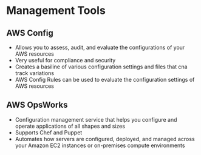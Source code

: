 # Management Tools

## AWS Config

 - Allows you to assess, audit, and evaluate the configurations of your AWS resources
 - Very useful for compliance and security
 - Creates a basiline of various configuration settings and files that cna track variations
 - AWS Config Rules can be used to evaluate the configuration settings of AWS resources

## AWS OpsWorks

 - Configuration management service that helps you configure and operate applications of all shapes and sizes
 - Supports Chef and Puppet
 - Automates how servers are configured, deployed, and managed across your Amazon EC2 instances or on-premises compute environments
